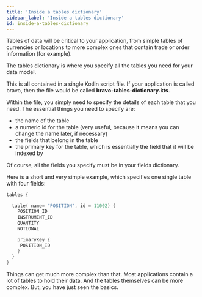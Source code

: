 ```yaml
---
title: 'Inside a tables dictionary'
sidebar_label: 'Inside a tables dictionary'
id: inside-a-tables-dictionary
---
```


Tables of data will be critical to your application, from simple tables of currencies or locations to more complex ones that contain trade or order information (for example).

The tables dictionary is where you specify all the tables you need for your data model.

This is all contained in a single Kotlin script file. If your application is called bravo, then the file would be called **bravo-tables-dictionary.kts**.

Within the file, you simply need to specify the details of each table that you need.  The essential things you need to specify are:

- the name of the table
- a numeric id for the table (very useful, because it means you can change the name later, if necessary)
- the fields that belong in the table
- the primary key for the table, which is essentially the field that it will be indexed by

Of course, all the fields you specify must be in your fields dictionary.

Here is a short and very simple example, which specifies one single table with four fields: 

```kotlin
tables {

  table( name= "POSITION", id = 11002) {
    POSITION_ID
    INSTRUMENT_ID
    QUANTITY
    NOTIONAL

    primaryKey {
     POSITION_ID
    }
  }
}
```
Things can get much more complex than that. Most applications contain a lot of tables to hold their data. And the tables themselves can be more complex. But, you have just seen the basics.




